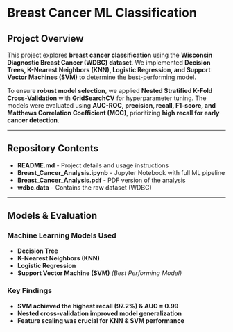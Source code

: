 # Breast Cancer ML Classification

## Project Overview
This project explores **breast cancer classification** using the **Wisconsin Diagnostic Breast Cancer (WDBC) dataset**. We implemented **Decision Trees, K-Nearest Neighbors (KNN), Logistic Regression, and Support Vector Machines (SVM)** to determine the best-performing model.  

To ensure **robust model selection**, we applied **Nested Stratified K-Fold Cross-Validation** with **GridSearchCV** for hyperparameter tuning. The models were evaluated using **AUC-ROC, precision, recall, F1-score, and Matthews Correlation Coefficient (MCC)**, prioritizing **high recall for early cancer detection**.

---

## Repository Contents
- **README.md** - Project details and usage instructions  
- **Breast_Cancer_Analysis.ipynb** - Jupyter Notebook with full ML pipeline  
- **Breast_Cancer_Analysis.pdf** - PDF version of the analysis  
- **wdbc.data** - Contains the raw dataset (WDBC)  

---

## Models & Evaluation

### **Machine Learning Models Used**
- **Decision Tree** 
- **K-Nearest Neighbors (KNN)** 
- **Logistic Regression** 
- **Support Vector Machine (SVM)** *(Best Performing Model)*  

### **Key Findings**
- **SVM achieved the highest recall (97.2%) & AUC = 0.99**  
- **Nested cross-validation improved model generalization**  
- **Feature scaling was crucial for KNN & SVM performance**  
